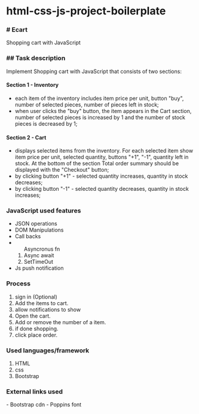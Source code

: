 # html-css-js-project-boilerplate

<h3># Ecart</h3>

Shopping cart with JavaScript

<h3>## Task description</h3>

Implement Shopping cart with JavaScript that consists of two sections:

#### Section 1 - Inventory

- each item of the inventory includes item price per unit, button "buy", number of selected pieces, number of pieces left in stock;
- when user clicks the "buy" button, the item appears in the Cart section, number of selected pieces is increased by 1 and the number of stock pieces is decreased by 1;

#### Section 2 - Cart

- displays selected items from the inventory. For each selected item show item price per unit, selected quantity, buttons "+1", "-1", quantity left in stock. At the bottom of the section Total order summary should be displayed with the "Checkout" button;
- by clicking button "+1" - selected quantity increases, quantity in stock decreases;
- by clicking button "-1" - selected quantity decreases, quantity in stock increases;

<h3>JavaScript used features</h3>
<ul>
<li>JSON operations</li>
<li>DOM Manipulations</li>
<li>Call backs</li>
<li><ol>Asyncronus fn
<li>Async await</li>
<li>SetTimeOut</li>
</ol>
</li>
<li>Js push notification</li>
</ul>

<h3>Process</h3>
<ol>
<li> sign in (Optional)</li>
<li> Add the items to cart.</li>
<li> allow notifications to show</li>
<li> Open the cart.</li>
<li> Add or remove the number of a item.</li>
<li> if done shopping.</li></li>
<li>click place order.</li>
</ol>
<h3>Used languages/framework</h3>
<ol>
<li>HTML</li>
<li>css</li>
<li>Bootstrap</li>
</ol>
<h3>External links used</h3>
- Bootstrap cdn
- Poppins font
